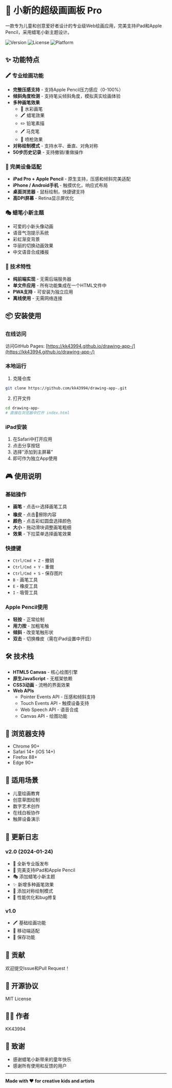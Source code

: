 # 🎨 小新的超级画画板 Pro

一款专为儿童和创意爱好者设计的专业级Web绘画应用，完美支持iPad和Apple Pencil，采用蜡笔小新主题设计。

![Version](https://img.shields.io/badge/version-2.0-blue)
![License](https://img.shields.io/badge/license-MIT-green)
![Platform](https://img.shields.io/badge/platform-Web-orange)

## ✨ 功能特点

### 🖍️ 专业绘画功能
- **完整压感支持** - 支持Apple Pencil压力感应（0-100%）
- **倾斜角度检测** - 支持笔尖倾斜角度，模拟真实绘画体验
- **多种画笔效果**
  - 🎨 水彩画笔
  - 🖍️ 蜡笔效果
  - ✏️ 铅笔素描
  - 🖊️ 马克笔
  - 💨 喷枪效果
- **对称绘制模式** - 支持水平、垂直、对角对称
- **50步历史记录** - 支持撤销/重做操作

### 📱 完美设备适配
- **iPad Pro + Apple Pencil** - 原生支持，压感和倾斜完美适配
- **iPhone / Android手机** - 触摸优化，响应式布局
- **桌面浏览器** - 鼠标绘制，快捷键支持
- **高DPI屏幕** - Retina显示屏优化

### 🎭 蜡笔小新主题
- 可爱的小新头像动画
- 语音气泡提示系统
- 彩虹渐变背景
- 华丽的切换动画效果
- 中文语音合成播报

### 🚀 技术特性
- **纯前端实现** - 无需后端服务器
- **单文件应用** - 所有功能集成在一个HTML文件中
- **PWA支持** - 可安装为独立应用
- **离线使用** - 无需网络连接

## 📦 安装使用

### 在线访问
访问GitHub Pages: [https://kk43994.github.io/drawing-app-/](https://kk43994.github.io/drawing-app-/)

### 本地运行
1. 克隆仓库
```bash
git clone https://github.com/kk43994/drawing-app-.git
```

2. 打开文件
```bash
cd drawing-app-
# 直接在浏览器中打开 index.html
```

### iPad安装
1. 在Safari中打开应用
2. 点击分享按钮
3. 选择"添加到主屏幕"
4. 即可作为独立App使用

## 🎮 使用说明

### 基础操作
- **画笔** - 点击✏️选择画笔工具
- **橡皮** - 点击🧹擦除内容
- **颜色** - 点击彩虹圆盘选择颜色
- **大小** - 拖动滑块调整画笔粗细
- **效果** - 下拉菜单选择画笔效果

### 快捷键
- `Ctrl/Cmd + Z` - 撤销
- `Ctrl/Cmd + Y` - 重做
- `Ctrl/Cmd + S` - 保存图片
- `B` - 画笔工具
- `E` - 橡皮工具
- `I` - 吸管工具

### Apple Pencil使用
- **轻按** - 正常绘制
- **用力按** - 加粗笔触
- **倾斜** - 改变笔触形状
- **双击** - 切换橡皮（需在iPad设置中开启）

## 🛠️ 技术栈
- **HTML5 Canvas** - 核心绘图引擎
- **原生JavaScript** - 无框架依赖
- **CSS3动画** - 流畅的界面效果
- **Web APIs**
  - Pointer Events API - 压感和倾斜支持
  - Touch Events API - 触摸设备支持
  - Web Speech API - 语音合成
  - Canvas API - 绘图功能

## 📱 浏览器支持
- Chrome 90+
- Safari 14+ (iOS 14+)
- Firefox 88+
- Edge 90+

## 🎯 适用场景
- 儿童绘画教育
- 创意草图绘制
- 数字艺术创作
- 在线白板协作
- 触屏设备演示

## 📝 更新日志

### v2.0 (2024-01-24)
- 🎨 全新专业版发布
- 📱 完美支持iPad和Apple Pencil
- 🎭 添加蜡笔小新主题
- ✨ 新增多种画笔效果
- 🔄 添加对称绘制模式
- 🚀 性能优化和bug修复

### v1.0
- 🖍️ 基础绘画功能
- 📱 移动端适配
- 💾 保存功能

## 🤝 贡献
欢迎提交Issue和Pull Request！

## 📄 开源协议
MIT License

## 👨‍💻 作者
KK43994

## 🙏 致谢
- 感谢蜡笔小新带来的童年快乐
- 感谢所有使用和反馈的用户

---

**Made with ❤️ for creative kids and artists**